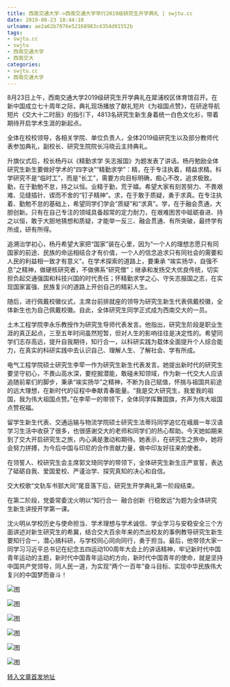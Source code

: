 ```yaml
---
title: 西南交通大学->西南交通大学举行2019级研究生开学典礼 | swjtu.cc
date: 2019-08-23 18:44:10
urlname: ae2a62b7076e52168983c4354d91552b
tags: 
- swjtu.cc
- swjtu
- 西南交通大学
- 西南交大
categories:
- swjtu.cc
- 西南交通大学
---
```



8月23日上午，西南交通大学2019级研究生开学典礼在犀浦校区体育馆召开。在新中国成立七十周年之际，典礼现场播放了献礼短片《为祖国点赞》，在研途导航短片《交大十二时辰》的指引下，4813名研究生新生身着统一白色文化衫，带着期待开启学术生涯的新起点。

全体在校校领导，各相关学院、单位负责人，全体2019级研究生以及部分教师代表参加典礼，副校长、研究生院院长冯晓云主持典礼。

升旗仪式后，校长杨丹以《精勤求学 矢志报国》为题发表了讲话。杨丹勉励全体研究生新生要做好学术的“四字诀”“精勤求学”：精，在于专注执着，精益求精。科学研究不是“临时工”，而是“长工”，需要方向目标明确，痴心不改，追求极致。勤，在于勤勉不怠，持之以恒。业精于勤，荒于嬉。希望大家有刻苦努力、不畏艰难、见缝插针、锲而不舍的“钉子精神”。求，在于敢于质疑，勇于求真。在专注执着、勤勉不怠的基础上，希望同学们学会“质疑”和“求真”。学，在于融会贯通，大胆创新。只有在自己专注的领域具备超常的定力耐力，在艰难困苦中砥砺奋进、持之以恒，敢于大胆地猜想和质疑，才能举一反三、融会贯通、有所突破，最终学有所成，研有所得。

追溯治学初心，杨丹希望大家把“国家”装在心里，因为“一个人的理想志愿只有同国家的前途、民族的命运相结合才有价值，一个人的信念追求只有同社会的需要和人民的利益相一致才有意义”。在学术探索的道路上，要秉承 “竢实扬华，自强不息”之精神，做硬核研究者，不做佛系“研究僧”；继承和发扬交大优良传统，切实担负起交通强国和科技兴国的时代责任；怀精勤求学之心、守矢志报国之志，在实现国家富强、民族复兴的道路上开创自己的精彩人生。

随后，进行佩戴校徽仪式，主席台前排就座的领导为研究生新生代表佩戴校徽，全体新生也为自己佩戴校徽。自此，全体研究生同学正式成为西南交大的一员。

土木工程学院李永乐教授作为研究生导师代表发言。他指出，研究生阶段是职业生涯的真正起点，三至五年时间虽然短暂，但对人生的影响往往是决定性的。希望同学们志存高远，提升自我期待，知行合一，以科研实践为载体全面提升个人综合能力，在真实的科研实践中去认识自己、理解人生、了解社会、学有所成。

电气工程学院硕士研究生李荦一作为研究生新生代表发言。她提出新时代的研究生要坚守初心，不畏山高水深，要挖掘潜能，敢碰未知领域，作为新一代交大人应该追随前辈们的脚步，秉承“竢实扬华”之精神，不断为自己赋值，怀揣与祖国共前途的远大理想，在新时代的征程中奉献青春能量。“我是交大研究生，我爱我的祖国，我为伟大祖国点赞。”在李荦一的带领下，全体同学挥舞国旗，齐声为伟大祖国点赞祝福。

留学生新生代表、交通运输与物流学院硕士研究生法蒂玛同学追忆在峨眉一年汉语学习生活中收获了很多，也很感谢交大的老师和同学们的热心帮助。今天她如期来到了交大开启研究生之旅，内心满是激动和期待。她表示，在研究生之旅中，她将会努力拼搏，为今后中国与印尼的合作贡献力量，做中印友好往来的使者。

在领誓人、校研究生会主席郭文琦同学的带领下，全体研究生新生庄严宣誓，表达了砥砺自我、爱国爱校、严谨治学、探究真知的决心和自信。

交大校歌“文轨车书郅大同”尾音落下后，研究生开学典礼第一阶段结束。

在第二阶段，党委常委沈火明以“知行合一  融合创新  行稳致远”为题为全体研究生新生讲授开学第一课。

沈火明从学校历史与使命担当、学术理想与学术诚信、学业学习与安稳安全三个方面讲述对新生研究生的希冀，结合交大百余年来的杰出校友的事例教导研究生新生要知行合一，潜心搞科研，与学校同心同向同行，勇于担当。最后，他带领大家一同学习习近平总书记在纪念五四运动100周年大会上的讲话精神，牢记新时代中国青年运动的主题，新时代中国青年运动的方向，新时代中国青年的使命，就是坚持中国共产党领导，同人民一道，为实现“两个一百年”奋斗目标、实现中华民族伟大复兴的中国梦而奋斗！



![图](https://news.swjtu.edu.cn/upload/201908/23/201908231748594713.JPG)

![图](https://news.swjtu.edu.cn/upload/201908/23/201908231754125742.JPG)

![图](https://news.swjtu.edu.cn/upload/201908/23/201908231753498419.JPG)

![图](https://news.swjtu.edu.cn/upload/201908/23/201908231807026953.jpg)

![图](https://news.swjtu.edu.cn/upload/201908/23/201908231806308944.jpg)

![图](https://news.swjtu.edu.cn/upload/201908/23/201908231752137804.PNG)

[转入文章首发地址](https://news.swjtu.edu.cn/shownews-18738.shtml)